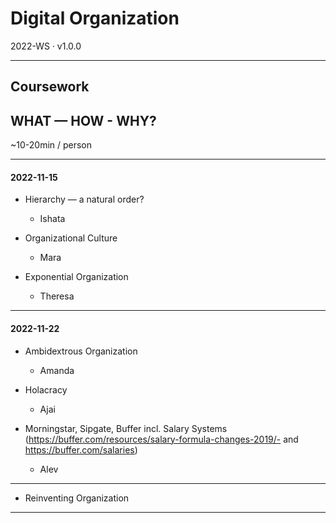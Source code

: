 # Digital Organization

2022-WS · v1.0.0

---

## Coursework

## WHAT — HOW - WHY?

~10-20min / person

---

#### 2022-11-15

- Hierarchy — a natural order?<br/>

  - Ishata

- Organizational Culture<br/>

  - Mara

- Exponential Organization</br>
  - Theresa

---

#### 2022-11-22

- Ambidextrous Organization<br/>

  - Amanda

- Holacracy </br>

  - Ajai

- Morningstar, Sipgate, Buffer incl. Salary Systems (https://buffer.com/resources/salary-formula-changes-2019/- and https://buffer.com/salaries)
  - Alev

---

- Reinventing Organization</br>

---
